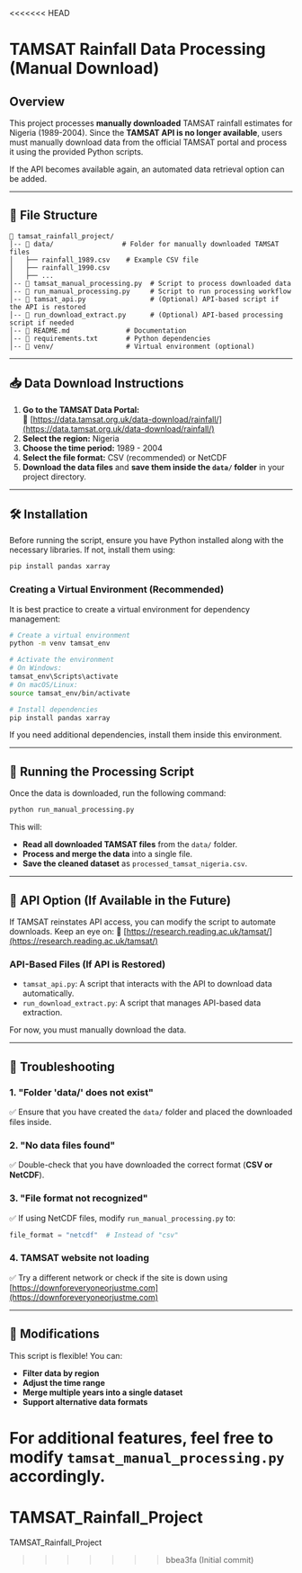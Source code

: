 <<<<<<< HEAD
# TAMSAT Rainfall Data Processing (Manual Download)

## Overview
This project processes **manually downloaded** TAMSAT rainfall estimates for Nigeria (1989-2004). Since the **TAMSAT API is no longer available**, users must manually download data from the official TAMSAT portal and process it using the provided Python scripts.

If the API becomes available again, an automated data retrieval option can be added.

---

## 📂 File Structure
```
📁 tamsat_rainfall_project/
│-- 📁 data/                 # Folder for manually downloaded TAMSAT files
│   ├── rainfall_1989.csv    # Example CSV file
│   ├── rainfall_1990.csv
│   ├── ...
│-- 📄 tamsat_manual_processing.py  # Script to process downloaded data
│-- 📄 run_manual_processing.py     # Script to run processing workflow
│-- 📄 tamsat_api.py                # (Optional) API-based script if the API is restored
│-- 📄 run_download_extract.py      # (Optional) API-based processing script if needed
│-- 📄 README.md              # Documentation
│-- 📄 requirements.txt       # Python dependencies
│-- 📁 venv/                  # Virtual environment (optional)
```

---

## 📥 Data Download Instructions
1. **Go to the TAMSAT Data Portal:**  
   🔗 [https://data.tamsat.org.uk/data-download/rainfall/](https://data.tamsat.org.uk/data-download/rainfall/)
2. **Select the region:** Nigeria
3. **Choose the time period:** 1989 - 2004
4. **Select the file format:** CSV (recommended) or NetCDF
5. **Download the data files** and **save them inside the `data/` folder** in your project directory.

---

## 🛠 Installation
Before running the script, ensure you have Python installed along with the necessary libraries. If not, install them using:
```bash
pip install pandas xarray
```

### **Creating a Virtual Environment (Recommended)**
It is best practice to create a virtual environment for dependency management:
```bash
# Create a virtual environment
python -m venv tamsat_env

# Activate the environment
# On Windows:
tamsat_env\Scripts\activate
# On macOS/Linux:
source tamsat_env/bin/activate

# Install dependencies
pip install pandas xarray
```
If you need additional dependencies, install them inside this environment.

---

## 🚀 Running the Processing Script
Once the data is downloaded, run the following command:
```bash
python run_manual_processing.py
```
This will:
- **Read all downloaded TAMSAT files** from the `data/` folder.
- **Process and merge the data** into a single file.
- **Save the cleaned dataset** as `processed_tamsat_nigeria.csv`.

---

## 🔄 API Option (If Available in the Future)
If TAMSAT reinstates API access, you can modify the script to automate downloads. Keep an eye on:
🔗 [https://research.reading.ac.uk/tamsat/](https://research.reading.ac.uk/tamsat/)

### **API-Based Files (If API is Restored)**
- `tamsat_api.py`: A script that interacts with the API to download data automatically.
- `run_download_extract.py`: A script that manages API-based data extraction.

For now, you must manually download the data.

---

## 📝 Troubleshooting
### **1. "Folder 'data/' does not exist"**
✅ Ensure that you have created the `data/` folder and placed the downloaded files inside.

### **2. "No data files found"**
✅ Double-check that you have downloaded the correct format (**CSV or NetCDF**).

### **3. "File format not recognized"**
✅ If using NetCDF files, modify `run_manual_processing.py` to:
```python
file_format = "netcdf"  # Instead of "csv"
```

### **4. TAMSAT website not loading**
✅ Try a different network or check if the site is down using [https://downforeveryoneorjustme.com](https://downforeveryoneorjustme.com)

---

## 🔧 Modifications
This script is flexible! You can:
- **Filter data by region**
- **Adjust the time range**
- **Merge multiple years into a single dataset**
- **Support alternative data formats**

For additional features, feel free to modify `tamsat_manual_processing.py` accordingly.
=======
# TAMSAT_Rainfall_Project
TAMSAT_Rainfall_Project
>>>>>>> bbea3fa (Initial commit)

